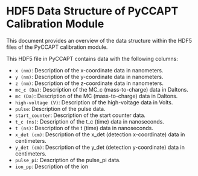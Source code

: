 # HDF5 Data Structure of PyCCAPT Calibration Module

This document provides an overview of the data structure within the HDF5 files of the PyCCAPT calibration module.


This HDF5 file in PyCCAPT contains data with the following columns:

- `x (nm)`: Description of the x-coordinate data in nanometers.
- `y (nm)`: Description of the y-coordinate data in nanometers.
- `z (nm)`: Description of the z-coordinate data in nanometers.
- `mc_c (Da)`: Description of the MC_c (mass-to-charge) data in Daltons.
- `mc (Da)`: Description of the MC (mass-to-charge) data in Daltons.
- `high-voltage (V)`: Description of the high-voltage data in Volts.
- `pulse`: Description of the pulse data.
- `start_counter`: Description of the start counter data.
- `t_c (ns)`: Description of the t_c (time) data in nanoseconds.
- `t (ns)`: Description of the t (time) data in nanoseconds.
- `x_det (cm)`: Description of the x_det (detection x-coordinate) data in centimeters.
- `y_det (cm)`: Description of the y_det (detection y-coordinate) data in centimeters.
- `pulse_pi`: Description of the pulse_pi data.
- `ion_pp`: Description of the ion